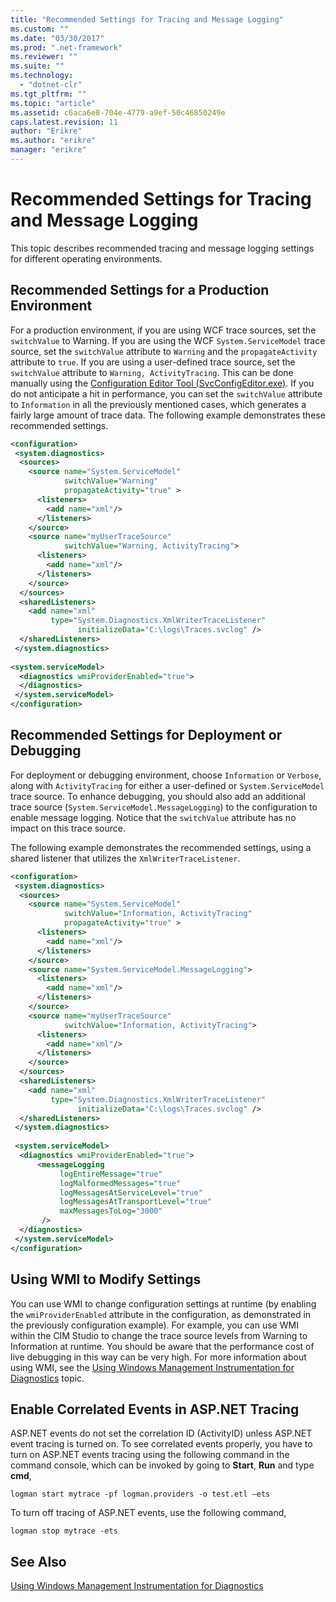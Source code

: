 ```yaml
---
title: "Recommended Settings for Tracing and Message Logging"
ms.custom: ""
ms.date: "03/30/2017"
ms.prod: ".net-framework"
ms.reviewer: ""
ms.suite: ""
ms.technology: 
  - "dotnet-clr"
ms.tgt_pltfrm: ""
ms.topic: "article"
ms.assetid: c6aca6e8-704e-4779-a9ef-50c46850249e
caps.latest.revision: 11
author: "Erikre"
ms.author: "erikre"
manager: "erikre"
---
```

# Recommended Settings for Tracing and Message Logging
This topic describes recommended tracing and message logging settings for different operating environments.  
  
## Recommended Settings for a Production Environment  
 For a production environment, if you are using WCF trace sources, set the `switchValue` to Warning. If you are using the WCF `System.ServiceModel` trace source, set the `switchValue` attribute to `Warning` and the `propagateActivity` attribute to `true`. If you are using a user-defined trace source, set the `switchValue` attribute to `Warning, ActivityTracing`. This can be done manually using the [Configuration Editor Tool (SvcConfigEditor.exe)](../../../../../docs/framework/wcf/configuration-editor-tool-svcconfigeditor-exe.md). If you do not anticipate a hit in performance, you can set the `switchValue` attribute to `Information` in all the previously mentioned cases, which generates a fairly large amount of trace data. The following example demonstrates these recommended settings.  
  
```xml  
<configuration>  
 <system.diagnostics>  
  <sources>  
    <source name="System.ServiceModel"  
            switchValue="Warning"  
            propagateActivity="true" >  
      <listeners>  
        <add name="xml"/>  
      </listeners>  
    </source>  
    <source name="myUserTraceSource"  
            switchValue="Warning, ActivityTracing">  
      <listeners>  
        <add name="xml"/>  
      </listeners>  
    </source>  
  </sources>  
  <sharedListeners>  
    <add name="xml"  
         type="System.Diagnostics.XmlWriterTraceListener"  
               initializeData="C:\logs\Traces.svclog" />  
  </sharedListeners>  
 </system.diagnostics>  
  
<system.serviceModel>  
  <diagnostics wmiProviderEnabled="true">  
  </diagnostics>  
 </system.serviceModel>  
</configuration>  
```  
  
## Recommended Settings for Deployment or Debugging  
 For deployment or debugging environment, choose `Information` or `Verbose`, along with `ActivityTracing` for either a user-defined or `System.ServiceModel` trace source. To enhance debugging, you should also add an additional trace source (`System.ServiceModel.MessageLogging`) to the configuration to enable message logging. Notice that the `switchValue` attribute has no impact on this trace source.  
  
 The following example demonstrates the recommended settings, using a shared listener that utilizes the `XmlWriterTraceListener`.  
  
```xml  
<configuration>  
 <system.diagnostics>  
  <sources>  
    <source name="System.ServiceModel"  
            switchValue="Information, ActivityTracing"  
            propagateActivity="true" >  
      <listeners>  
        <add name="xml"/>  
      </listeners>  
    </source>  
    <source name="System.ServiceModel.MessageLogging">  
      <listeners>  
        <add name="xml"/>  
      </listeners>  
    </source>  
    <source name="myUserTraceSource"  
            switchValue="Information, ActivityTracing">  
      <listeners>  
        <add name="xml"/>  
      </listeners>  
    </source>  
  </sources>  
  <sharedListeners>  
    <add name="xml"  
         type="System.Diagnostics.XmlWriterTraceListener"  
               initializeData="C:\logs\Traces.svclog" />  
  </sharedListeners>  
 </system.diagnostics>  
  
 <system.serviceModel>  
  <diagnostics wmiProviderEnabled="true">  
      <messageLogging   
           logEntireMessage="true"   
           logMalformedMessages="true"  
           logMessagesAtServiceLevel="true"   
           logMessagesAtTransportLevel="true"  
           maxMessagesToLog="3000"   
       />  
  </diagnostics>  
 </system.serviceModel>  
</configuration>  
```  
  
## Using WMI to Modify Settings  
 You can use WMI to change configuration settings at runtime (by enabling the `wmiProviderEnabled` attribute in the configuration, as demonstrated in the previously configuration example). For example, you can use WMI within the CIM Studio to change the trace source levels from Warning to Information at runtime. You should be aware that the performance cost of live debugging in this way can be very high. For more information about using WMI, see the [Using Windows Management Instrumentation for Diagnostics](../../../../../docs/framework/wcf/diagnostics/wmi/index.md) topic.  
  
## Enable Correlated Events in ASP.NET Tracing  
 ASP.NET events do not set the correlation ID (ActivityID) unless ASP.NET event tracing is turned on. To see correlated events properly, you have to turn on ASP.NET events tracing using the following command in the command console, which can be invoked by going to **Start**, **Run** and type **cmd**,  
  
```  
logman start mytrace -pf logman.providers -o test.etl –ets  
```  
  
 To turn off tracing of ASP.NET events, use the following command,  
  
```  
logman stop mytrace -ets  
```  
  
## See Also  
 [Using Windows Management Instrumentation for Diagnostics](../../../../../docs/framework/wcf/diagnostics/wmi/index.md)
